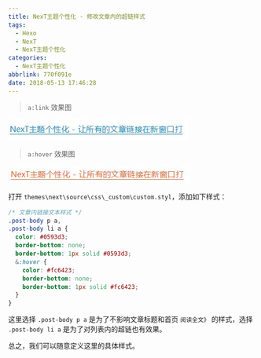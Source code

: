```yaml
---
title: NexT主题个性化 - 修改文章内的超链样式
tags:
  - Hexo
  - NexT
  - NexT主题个性化
categories:
  - NexT主题个性化
abbrlink: 770f091e
date: 2018-05-13 17:46:28
---
```

> `a:link` 效果图

![link.jpg](/images/posts/next/link.jpg)


> `a:hover` 效果图

![hover.jpg](/images/posts/next/hover.jpg)

打开 `themes\next\source\css\_custom\custom.styl`，添加如下样式：
<!-- more -->

```css
/* 文章内链接文本样式 */
.post-body p a,
.post-body li a {
  color: #0593d3;
  border-bottom: none;
  border-bottom: 1px solid #0593d3;
  &:hover {
    color: #fc6423;
    border-bottom: none;
    border-bottom: 1px solid #fc6423;
  }
}
```

这里选择 `.post-body p a` 是为了不影响文章标题和首页 `阅读全文》` 的样式，选择 `.post-body li a` 是为了对列表内的超链也有效果。

总之，我们可以随意定义这里的具体样式。

